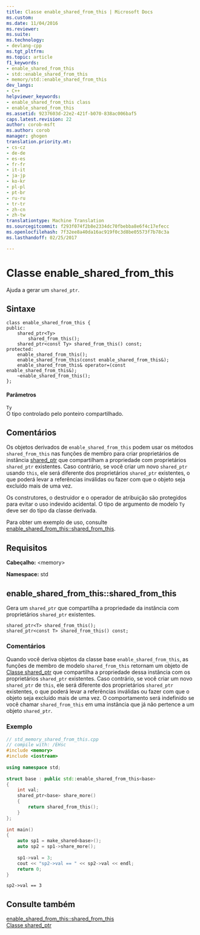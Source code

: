 ```yaml
---
title: Classe enable_shared_from_this | Microsoft Docs
ms.custom: 
ms.date: 11/04/2016
ms.reviewer: 
ms.suite: 
ms.technology:
- devlang-cpp
ms.tgt_pltfrm: 
ms.topic: article
f1_keywords:
- enable_shared_from_this
- std::enable_shared_from_this
- memory/std::enable_shared_from_this
dev_langs:
- C++
helpviewer_keywords:
- enable_shared_from_this class
- enable_shared_from_this
ms.assetid: 9237603d-22e2-421f-b070-838ac006baf5
caps.latest.revision: 22
author: corob-msft
ms.author: corob
manager: ghogen
translation.priority.mt:
- cs-cz
- de-de
- es-es
- fr-fr
- it-it
- ja-jp
- ko-kr
- pl-pl
- pt-br
- ru-ru
- tr-tr
- zh-cn
- zh-tw
translationtype: Machine Translation
ms.sourcegitcommit: f293f074f2b8e2334dc70fbebba8e6f4c17efecc
ms.openlocfilehash: 7f32ee8a40da16ac919f0c3d8be05573f7b78c3a
ms.lasthandoff: 02/25/2017

---
```

# <a name="enablesharedfromthis-class"></a>Classe enable_shared_from_this
Ajuda a gerar um `shared_ptr`.  
  
## <a name="syntax"></a>Sintaxe  
```    
class enable_shared_from_this {
public:
    shared_ptr<Ty>
        shared_from_this();
    shared_ptr<const Ty> shared_from_this() const;
protected:
    enable_shared_from_this();
    enable_shared_from_this(const enable_shared_from_this&);
    enable_shared_from_this& operator=(const enable_shared_from_this&);
    ~enable_shared_from_this();
}; 
``` 
#### <a name="parameters"></a>Parâmetros  
 `Ty`  
 O tipo controlado pelo ponteiro compartilhado.  
  
## <a name="remarks"></a>Comentários  
 Os objetos derivados de `enable_shared_from_this` podem usar os métodos `shared_from_this` nas funções de membro para criar proprietários de instância [shared_ptr](../standard-library/shared-ptr-class.md) que compartilham a propriedade com proprietários `shared_ptr` existentes. Caso contrário, se você criar um novo `shared_ptr` usando `this`, ele será diferente dos proprietários `shared_ptr` existentes, o que poderá levar a referências inválidas ou fazer com que o objeto seja excluído mais de uma vez.  
  
 Os construtores, o destruidor e o operador de atribuição são protegidos para evitar o uso indevido acidental. O tipo de argumento de modelo `Ty` deve ser do tipo da classe derivada.  
  
 Para obter um exemplo de uso, consulte [enable_shared_from_this::shared_from_this](#enable_shared_from_this__shared_from_this).  
  
## <a name="requirements"></a>Requisitos  
 **Cabeçalho:** \<memory>  
  
 **Namespace:** std  
  
##  <a name="a-nameenablesharedfromthissharedfromthisa--enablesharedfromthissharedfromthis"></a><a name="enable_shared_from_this__shared_from_this"></a>  enable_shared_from_this::shared_from_this  
 Gera um `shared_ptr` que compartilha a propriedade da instância com proprietários `shared_ptr` existentes.  
  
```  
shared_ptr<T> shared_from_this();
shared_ptr<const T> shared_from_this() const;
```  
  
### <a name="remarks"></a>Comentários  
 Quando você deriva objetos da classe base `enable_shared_from_this`, as funções de membro de modelo `shared_from_this` retornam um objeto de [Classe shared_ptr](../standard-library/shared-ptr-class.md) que compartilha a propriedade dessa instância com os proprietários `shared_ptr` existentes. Caso contrário, se você criar um novo `shared_ptr` de `this`, ele será diferente dos proprietários `shared_ptr` existentes, o que poderá levar a referências inválidas ou fazer com que o objeto seja excluído mais de uma vez. O comportamento será indefinido se você chamar `shared_from_this` em uma instância que já não pertence a um objeto `shared_ptr`.  
  
### <a name="example"></a>Exemplo  
  
```cpp  
// std_memory_shared_from_this.cpp   
// compile with: /EHsc   
#include <memory>  
#include <iostream>  
  
using namespace std;  
  
struct base : public std::enable_shared_from_this<base>  
{  
    int val;    
    shared_ptr<base> share_more()  
    {  
        return shared_from_this();  
    }  
};  
  
int main()  
{  
    auto sp1 = make_shared<base>();  
    auto sp2 = sp1->share_more();  
  
    sp1->val = 3;  
    cout << "sp2->val == " << sp2->val << endl;    
    return 0;  
}   
```  
  
```Output  
sp2->val == 3  
```  
  
## <a name="see-also"></a>Consulte também  
 [enable_shared_from_this::shared_from_this](#enable_shared_from_this__shared_from_this)   
 [Classe shared_ptr](../standard-library/shared-ptr-class.md)
